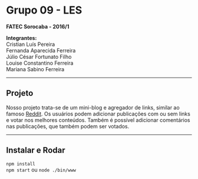 Grupo 09 - LES
===================

**FATEC Sorocaba - 2016/1**

**Integrantes:**  
Cristian Luís Pereira  
Fernanda Aparecida Ferreira  
Júlio César Fortunato Filho  
Louise Constantino Ferreira  
Mariana Sabino Ferreira


----------


Projeto
-------------

Nosso projeto trata-se de um mini-blog e agregador de links, similar ao famoso  [Reddit](https://www.reddit.com/). Os usuários podem adicionar publicações com ou sem links e votar nos melhores conteúdos. Também é possível adicionar comentários nas publicações, que também podem ser votados.

----------


Instalar e Rodar
-------------

`npm install`  
`npm start` ou `node ./bin/www  `
